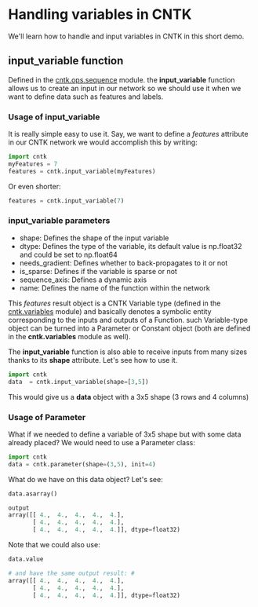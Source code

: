# Handling variables in CNTK #
We'll learn how to handle and input variables in CNTK in this short demo.

## **input_variable** function ##
Defined in the [cntk.ops.sequence](https://cntk.ai/pythondocs/_modules/cntk/ops/sequence.html) module. the **input_variable** function allows us to create an input in our network so we should use it when we want to define data such as features and labels.

### Usage of **input_variable** ###
It is really simple easy to use it. Say, we want to define a *features* attribute in our CNTK network we would accomplish this by writing:
```python
import cntk
myFeatures = 7
features = cntk.input_variable(myFeatures)
```

Or even shorter:
```python
features = cntk.input_variable(7)
```
### input_variable parameters ###
- shape: Defines the shape of the input variable
- dtype: Defines the type of the variable, its default value is np.float32 and could be set to np.float64
- needs_gradient: Defines whether to back-propagates to it or not
- is_sparse: Defines if the variable is sparse or not
- sequence_axis: Defines a dynamic axis
- name: Defines the name of the function within the network

This *features* result object is a CNTK Variable type (defined in the [cntk.variables](https://cntk.ai/pythondocs/_modules/cntk/variables.html) module) and basically denotes a symbolic entity corresponding to the inputs and outputs of a Function. such Variable-type object can be turned into a Parameter or Constant object (both are defined in the **cntk.variables** module as well).

The **input_variable** function is also able to receive inputs from many sizes thanks to its **shape** attribute. Let's see how to use it.
```python
import cntk
data  = cntk.input_variable(shape=[3,5])
```
This would give us a **data** object with a 3x5 shape (3 rows and 4 columns)

### Usage of **Parameter** ###
What if we needed to define a variable of 3x5 shape but with some data already placed? We would need to use a Parameter class:
```python
import cntk
data = cntk.parameter(shape=(3,5), init=4)
```
What do we have on this data object? Let's see:
```python
data.asarray()

output
array([[ 4.,  4.,  4.,  4.,  4.],
       [ 4.,  4.,  4.,  4.,  4.],
       [ 4.,  4.,  4.,  4.,  4.]], dtype=float32)
```

Note that we could also use:
```python
data.value

# and have the same output result: #
array([[ 4.,  4.,  4.,  4.,  4.],
       [ 4.,  4.,  4.,  4.,  4.],
       [ 4.,  4.,  4.,  4.,  4.]], dtype=float32)
```
